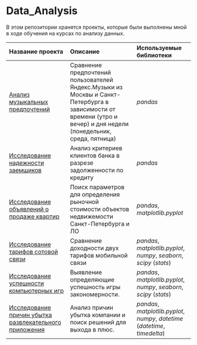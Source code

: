 # Data_Analysis

В этом репозитории хранятся проекты, которые были выполнены мной в ходе обучения на курсах по анализу данных.

| Название проекта | Описание | Используемые библиотеки | 
| :---------------------- | :---------------------- | :---------------------- |
| [Анализ музыкальных предпочтений](da_music) | Сравнение предпочтений пользователей Яндекс.Музыки из Москвы и Санкт-Петербурга в зависимости от времени (утро и вечер) и дня недели (понедельник, среда, пятница)| *pandas* |
| [Исследование надежности заемщиков](da_credit) | Анализ критериев клиентов банка в разрезе задолженности по кредиту | *pandas* |
| [Исследование объявлений о продаже квартир](da_apartment) | Поиск параметров для определения рыночной стоимости объектов недвижемости Санкт-Петербурга и ЛО | *pandas*, *matplotlib.pyplot* |
| [Исследование тарифов сотовой связи](da_mobile_tariff) | Сравнение доходности двух тарифов мобильной связи | *pandas*, *matplotlib.pyplot*, *numpy*, *seaborn*, *scipy* (*stats*) |
| [Исследование успешности компьютерных игр](da_games) | Выявление определяющие успешность игры закономерности. | *pandas*, *matplotlib.pyplot*, *numpy*, *seaborn*, *scipy* (*stats*) |
| [Исследование причин убытка развлекательного приложения](da_marketing) | Анализ причин убытка компании и поиск решений для выхода в плюс. | *pandas*, *matplotlib.pyplot*, *numpy*, *datetime* (*datetime*, *timedelta*)|
